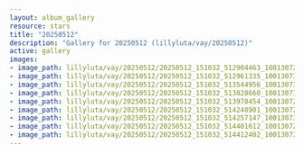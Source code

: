 ```yaml
---
layout: album_gallery
resource: stars
title: "20250512"
description: "Gallery for 20250512 (lillyluta/vay/20250512)"
active: gallery
images:
- image_path: lillyluta/vay/20250512/20250512_151032_512904463_10013072995443958_5963220390222022907_n.jpg
- image_path: lillyluta/vay/20250512/20250512_151032_512961335_10013073098777281_4204077685134284288_n.jpg
- image_path: lillyluta/vay/20250512/20250512_151032_513544956_10013073212110603_1368443958718791791_n.jpg
- image_path: lillyluta/vay/20250512/20250512_151032_513828660_10013073078777283_7137590418656874407_n.jpg
- image_path: lillyluta/vay/20250512/20250512_151032_513978454_10013072922110632_2389499899520678370_n.jpg
- image_path: lillyluta/vay/20250512/20250512_151032_514248901_10013072935443964_2792526383087907875_n.jpg
- image_path: lillyluta/vay/20250512/20250512_151032_514257147_10013073022110622_1100147639187432430_n.jpg
- image_path: lillyluta/vay/20250512/20250512_151032_514401612_10013072992110625_622214816075392826_n.jpg
- image_path: lillyluta/vay/20250512/20250512_151032_514412402_10013073135443944_6950069943721683789_n.jpg
---
```

